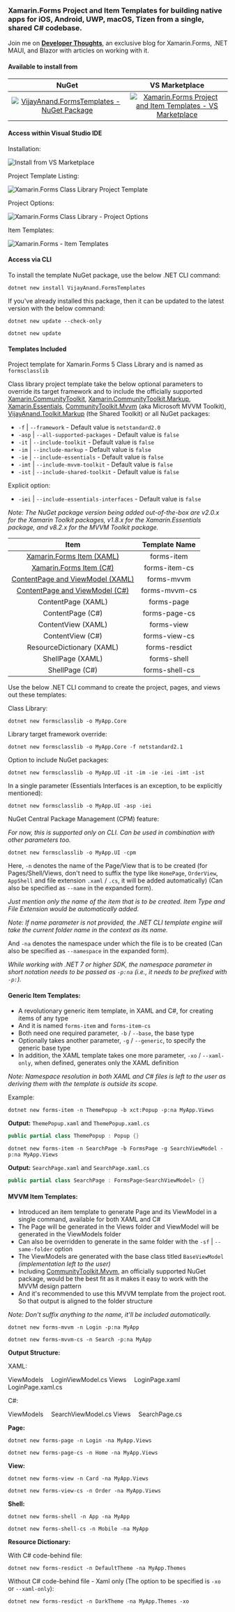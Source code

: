 ### Xamarin.Forms Project and Item Templates for building native apps for iOS, Android, UWP, macOS, Tizen from a single, shared C# codebase.

Join me on [**Developer Thoughts**](https://egvijayanand.in/), an exclusive blog for Xamarin.Forms, .NET MAUI, and Blazor with articles on working with it.

#### Available to install from

|NuGet|VS Marketplace|
|:---:|:---:|
|[![VijayAnand.FormsTemplates - NuGet Package](https://badgen.net/nuget/v/VijayAnand.FormsTemplates/?icon=nuget)](https://www.nuget.org/packages/VijayAnand.FormsTemplates/)|[![Xamarin.Forms Project and Item Templates - VS Marketplace](https://badgen.net/vs-marketplace/v/egvijayanand.xamarin-forms-templates?icon=visualstudio&foo=bar)](https://marketplace.visualstudio.com/items?itemName=egvijayanand.xamarin-forms-templates)|

#### Access within Visual Studio IDE

Installation:

![Install from VS Marketplace](images/xamarin-forms-vs-extension.png)

Project Template Listing:

![Xamarin.Forms Class Library Project Template](images/xamarin-forms-class-library.png)

Project Options:

![Xamarin.Forms Class Library - Project Options](images/xamarin-forms-class-library-options.png)

Item Templates:

![Xamarin.Forms - Item Templates](images/xamarin-forms-item-templates.png)

#### Access via CLI

To install the template NuGet package, use the below .NET CLI command:

```shell
dotnet new install VijayAnand.FormsTemplates
```

If you've already installed this package, then it can be updated to the latest version with the below command:

```shell
dotnet new update --check-only
```
```shell
dotnet new update
```

#### Templates Included

Project template for Xamarin.Forms 5 Class Library and is named as `formsclasslib`

Class library project template take the below optional parameters to override its target framework and to include the officially supported [Xamarin.CommunityToolkit](https://www.nuget.org/packages/Xamarin.CommunityToolkit), [Xamarin.CommunityToolkit.Markup](https://www.nuget.org/packages/Xamarin.CommunityToolkit.Markup), [Xamarin.Essentials](https://www.nuget.org/packages/Xamarin.Essentials), [CommunityToolkit.Mvvm](https://www.nuget.org/packages/CommunityToolkit.Mvvm) (aka Microsoft MVVM Toolkit), [VijayAnand.Toolkit.Markup](https://www.nuget.org/packages/VijayAnand.Toolkit.Markup) (the Shared Toolkit) or all NuGet packages:

* `-f` | `--framework` - Default value is `netstandard2.0`
* `-asp` | `--all-supported-packages` - Default value is `false`
* `-it` | `--include-toolkit` - Default value is `false`
* `-im` | `--include-markup` - Default value is `false`
* `-ie` | `--include-essentials` - Default value is `false`
* `-imt` | `--include-mvvm-toolkit` - Default value is `false`
* `-ist` | `--include-shared-toolkit` - Default value is `false`

Explicit option:

* `-iei` | `--include-essentials-interfaces` - Default value is `false`

*Note: The NuGet package version being added out-of-the-box are v2.0.x for the Xamarin Toolkit packages, v1.8.x for the Xamarin.Essentials package, and v8.2.x for the MVVM Toolkit package.*

|Item|Template Name|
|:---:|:---:|
|[Xamarin.Forms Item (XAML)](#generic-item-templates)|forms-item|
|[Xamarin.Forms Item (C#)](#generic-item-templates)|forms-item-cs|
|[ContentPage and ViewModel (XAML)](#mvvm-item-templates)|forms-mvvm|
|[ContentPage and ViewModel (C#)](#mvvm-item-templates)|forms-mvvm-cs|
|ContentPage (XAML)|forms-page|
|ContentPage (C#)|forms-page-cs|
|ContentView (XAML)|forms-view|
|ContentView (C#)|forms-view-cs|
|ResourceDictionary (XAML)|forms-resdict|
|ShellPage (XAML)|forms-shell|
|ShellPage (C#)|forms-shell-cs|

Use the below .NET CLI command to create the project, pages, and views out these templates:

Class Library:

```shell
dotnet new formsclasslib -o MyApp.Core
```

Library target framework override:

```shell
dotnet new formsclasslib -o MyApp.Core -f netstandard2.1
```

Option to include NuGet packages:

```shell
dotnet new formsclasslib -o MyApp.UI -it -im -ie -iei -imt -ist
```

In a single parameter (Essentials Interfaces is an exception, to be explicitly mentioned):

```shell
dotnet new formsclasslib -o MyApp.UI -asp -iei
```

NuGet Central Package Management (CPM) feature:

_For now, this is supported only on CLI. Can be used in combination with other parameters too._

```shell
dotnet new formsclasslib -o MyApp.UI -cpm
```

Here, `-n` denotes the name of the Page/View that is to be created (for Pages/Shell/Views, don't need to suffix the type like `HomePage`, `OrderView`, `AppShell` and file extension `.xaml` / `.cs`, it will be added automatically) (Can also be specified as `--name` in the expanded form).

*Just mention only the name of the item that is to be created. Item Type and File Extension would be automatically added.*

*Note: If name parameter is not provided, the .NET CLI template engine will take the current folder name in the context as its name.*

And `-na` denotes the namespace under which the file is to be created (Can also be specified as `--namespace` in the expanded form).

*While working with .NET 7 or higher SDK, the namespace parameter in short notation needs to be passed as `-p:na` (i.e., it needs to be prefixed with `-p:`).*

#### Generic Item Templates:

* A revolutionary generic item template, in XAML and C#, for creating items of any type
* And it is named `forms-item` and `forms-item-cs`
* Both need one required parameter, `-b` / `--base`, the base type
* Optionally takes another parameter, `-g` / `--generic`, to specify the generic base type
* In addition, the XAML template takes one more parameter, `-xo` / `--xaml-only`, when defined, generates only the XAML definition

*Note: Namespace resolution in both XAML and C# files is left to the user as deriving them with the template is outside its scope.*

Example:
```shell
dotnet new forms-item -n ThemePopup -b xct:Popup -p:na MyApp.Views
```

**Output:** `ThemePopup.xaml` and `ThemePopup.xaml.cs`

```cs
public partial class ThemePopup : Popup {}
```

```shell
dotnet new forms-item -n SearchPage -b FormsPage -g SearchViewModel -p:na MyApp.Views
```

**Output:** `SearchPage.xaml` and `SearchPage.xaml.cs`

```cs
public partial class SearchPage : FormsPage<SearchViewModel> {}
```

#### MVVM Item Templates:

* Introduced an item template to generate Page and its ViewModel in a single command, available for both XAML and C#
* The Page will be generated in the Views folder and ViewModel will be generated in the ViewModels folder
* Can also be overridden to generate in the same folder with the `-sf` | `--same-folder` option
* The ViewModels are generated with the base class titled `BaseViewModel` *(implementation left to the user)*
* Including [CommunityToolkit.Mvvm](https://www.nuget.org/packages/CommunityToolkit.Mvvm), an officially supported NuGet package, would be the best fit as it makes it easy to work with the MVVM design pattern
* And it's recommended to use this MVVM template from the project root. So that output is aligned to the folder structure

*Note: Don't suffix anything to the name, it'll be included automatically.*

```shell
dotnet new forms-mvvm -n Login -p:na MyApp
```
```shell
dotnet new forms-mvvm-cs -n Search -p:na MyApp
```

**Output Structure:**

XAML:

ViewModels
&emsp;LoginViewModel.cs
Views
&emsp;LoginPage.xaml
&emsp;LoginPage.xaml.cs

C#:

ViewModels
&emsp;SearchViewModel.cs
Views
&emsp;SearchPage.cs

**Page:**
```shell
dotnet new forms-page -n Login -na MyApp.Views
```
```shell
dotnet new forms-page-cs -n Home -na MyApp.Views
```

**View:**
```shell
dotnet new forms-view -n Card -na MyApp.Views
```
```shell
dotnet new forms-view-cs -n Order -na MyApp.Views
```

**Shell:**
```shell
dotnet new forms-shell -n App -na MyApp
```
```shell
dotnet new forms-shell-cs -n Mobile -na MyApp
```

**Resource Dictionary:**

With C# code-behind file:
```shell
dotnet new forms-resdict -n DefaultTheme -na MyApp.Themes
```

Without C# code-behind file - Xaml only (The option to be specified is `-xo` or `--xaml-only`):
```shell
dotnet new forms-resdict -n DarkTheme -na MyApp.Themes -xo
```
